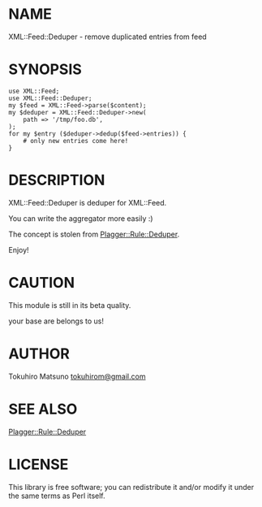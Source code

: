 # NAME

XML::Feed::Deduper - remove duplicated entries from feed

# SYNOPSIS

    use XML::Feed;
    use XML::Feed::Deduper;
    my $feed = XML::Feed->parse($content);
    my $deduper = XML::Feed::Deduper->new(
        path => '/tmp/foo.db',
    );
    for my $entry ($deduper->dedup($feed->entries)) {
        # only new entries come here!
    }

# DESCRIPTION

XML::Feed::Deduper is deduper for XML::Feed.

You can write the aggregator more easily :)

The concept is stolen from [Plagger::Rule::Deduper](http://search.cpan.org/perldoc?Plagger::Rule::Deduper).

Enjoy!

# CAUTION

This module is still in its beta quality.

your base are belongs to us!

# AUTHOR

Tokuhiro Matsuno <tokuhirom@gmail.com>

# SEE ALSO

[Plagger::Rule::Deduper](http://search.cpan.org/perldoc?Plagger::Rule::Deduper)

# LICENSE

This library is free software; you can redistribute it and/or modify
it under the same terms as Perl itself.
